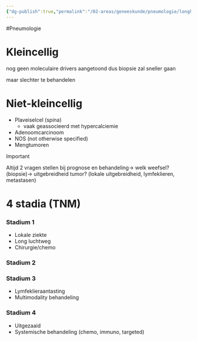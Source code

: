 ```yaml
---
{"dg-publish":true,"permalink":"/02-areas/geneeskunde/pneumologie/longkanker/","noteIcon":"","created":"2024-11-24T10:55:08.731+01:00","updated":"2024-12-31T16:51:47.235+01:00"}
---
```


#Pneumologie 

# Kleincellig

nog geen moleculaire drivers aangetoond dus biopsie zal sneller gaan

maar slechter te behandelen

  

# Niet-kleincellig

- Plaveiselcel (spina)
    - vaak geassocieerd met hypercalciemie
- Adenoomcarcinoom
- NOS (not otherwise specified)
- Mengtumoren

> [!important]  
> Altijd 2 vragen stellen bij prognose en behandeling→ welk weefsel? (biopsie)→ uitgebreidheid tumor? (lokale uitgebreidheid, lymfeklieren, metastasen)  

# 4 stadia (TNM)

### Stadium 1

- Lokale ziekte
- Long luchtweg
- Chirurgie/chemo

### Stadium 2

### Stadium 3

- Lymfeklieraantasting
- Multimodality behandeling

### Stadium 4

- Uitgezaaid
- Systemische behandeling (chemo, immuno, targeted)
